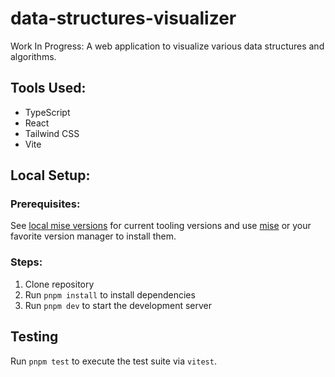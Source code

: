 # data-structures-visualizer

Work In Progress: A web application to visualize various data structures and algorithms.

## Tools Used:

- TypeScript
- React
- Tailwind CSS
- Vite

## Local Setup:

### Prerequisites:

See [local mise versions](./mise.toml) for current tooling versions and use [mise](https://mise.jdx.dev/) or your favorite version manager to install them.

### Steps:

1. Clone repository
1. Run `pnpm install` to install dependencies
1. Run `pnpm dev` to start the development server

## Testing

Run `pnpm test` to execute the test suite via `vitest`.
